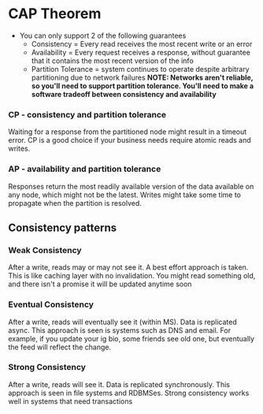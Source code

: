 # CAP Theorem
- You can only support 2 of the following guarantees
    - Consistency = Every read receives the most recent write or an error
    - Availability = Every request receives a response, without guarantee that it contains the most recent version of the info
    - Partition Tolerance = system continues to operate despite arbitrary partitioning due to network failures
**NOTE: Networks aren't reliable, so you'll need to support partition tolerance. You'll need to make a software tradeoff between consistency and availability**

### CP - consistency and partition tolerance  
Waiting for a response from the partitioned node might result in a timeout error. CP is a good choice if your business needs require atomic reads and writes.
### AP - availability and partition tolerance
Responses return the most readily available version of the data available on any node, which might not be the latest. Writes might take some time to propagate when the partition is resolved.

## Consistency patterns
### Weak Consistency
After a write, reads may or may not see it. A best effort approach is taken. This is like caching layer with no invalidation. You might  read something old, and there isn't a promise it will be updated anytime soon
### Eventual Consistency
After a write, reads will eventually see it (within MS). Data is replicated async. This approach is seen is systems such as DNS and email. For example, if you update your ig bio, some friends see old one, but eventually the feed will reflect the change.
### Strong Consistency
After a write, reads will see it. Data is replicated synchronously. This approach is seen in file systems and RDBMSes. Strong consistency works well in systems that need transactions